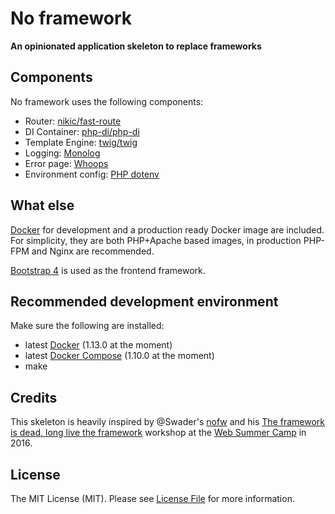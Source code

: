 # No framework

**An opinionated application skeleton to replace frameworks**


## Components

No framework uses the following components:

- Router: [nikic/fast-route](https://github.com/nikic/FastRoute)
- DI Container: [php-di/php-di](https://github.com/PHP-DI/PHP-DI)
- Template Engine: [twig/twig](http://twig.sensiolabs.org/)
- Logging: [Monolog](https://github.com/Seldaek/monolog)
- Error page: [Whoops](http://filp.github.io/whoops/)
- Environment config: [PHP dotenv](https://github.com/vlucas/phpdotenv)


## What else

[Docker](https://www.docker.com/) for development and a production ready Docker image are included. For simplicity,
they are both PHP+Apache based images, in production PHP-FPM and Nginx are recommended.

[Bootstrap 4](https://v4-alpha.getbootstrap.com/) is used as the frontend framework.


## Recommended development environment

Make sure the following are installed:

- latest [Docker](https://www.docker.com/) (1.13.0 at the moment)
- latest [Docker Compose](https://docs.docker.com/compose/) (1.10.0 at the moment)
- make


## Credits

This skeleton is heavily inspired by @Swader's [nofw](https://github.com/Swader/nofw)
and his [The framework is dead, long live the framework](http://2016.websummercamp.com/PHP/The-framework-is-dead-long-live-the-framework)
workshop at the [Web Summer Camp](http://2016.websummercamp.com) in 2016.


## License

The MIT License (MIT). Please see [License File](LICENSE) for more information.
